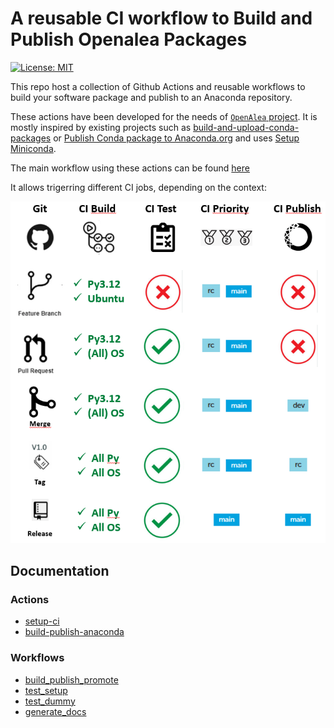 # A reusable CI workflow to Build and Publish Openalea Packages
[![License: MIT](https://img.shields.io/badge/License-MIT-yellow.svg)](https://opensource.org/licenses/MIT)

This repo host a collection of Github Actions and reusable workflows to build your software package and publish to an Anaconda repository.

These actions have been developed for the needs of [`OpenAlea` project](https://openalea.readthedocs.io/en/latest/). It is mostly inspired by existing projects such as [build-and-upload-conda-packages](https://github.com/marketplace/actions/build-and-upload-conda-packages) or [Publish Conda package to Anaconda.org](https://github.com/marketplace/actions/publish-conda-package-to-anaconda-org) and uses [Setup Miniconda](https://github.com/marketplace/actions/setup-miniconda).

The main workflow using these actions can be found [here](./doc/workflows/build_publish_promote/README.md)

It allows trigerring different CI jobs, depending on the context:


![Build Flow](images/CI_workflow.png)

## Documentation

### Actions 
- [setup-ci](./doc/actions/setup-ci/README.md)
- [build-publish-anaconda](./doc/actions/build_and_publish/README.md)

### Workflows
- [build_publish_promote](./doc/workflows/build_publish_promote/README.md)
- [test_setup](./doc/workflows/test_setup/README.md)
- [test_dummy](./doc/workflows/test_dummy/README.md)
- [generate_docs](./doc/workflows/generate_docs/README.md)


